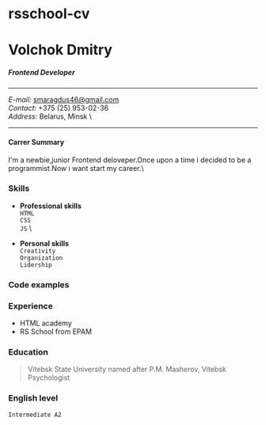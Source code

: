 # rsschool-cv
# Volchok Dmitry 

##### _Frontend Developer_
***********************
_E-mail:_ smaragdus46@gmail.com \
_Contact:_ +375 (25) 953-02-36 \
_Address:_ Belarus, Minsk \ 
***********************

#### Carrer Summary
 I'm a newbie,junior Frontend deloveper.Once upon a time i decided to be a programmist.Now i want start my career.\

### Skills
* __Professional skills__ \
     `HTML` \
     `CSS` \
    `JS` \ 
    
* __Personal skills__ \
    `Creativity` \
    `Organization` \
    `Lidership` 

### Code examples

### Experience
 - HTML academy 
 - RS School from EPAM  

### Education
>Vitebsk State University named after P.M. Masherov, Vitebsk \
Psychologist 


### English level 
`Intermediate A2`
